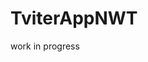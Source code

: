 # TviterAppNWT
work in progress
<a href="https://github.com/domkris/files/blob/master/Screenshot%20(70).png"></a>
